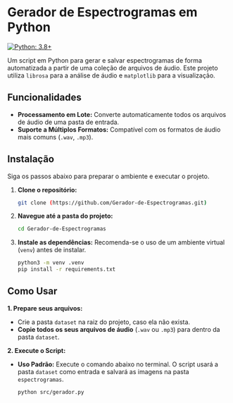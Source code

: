 # Gerador de Espectrogramas em Python

[![Python: 3.8+](https://ldsimg.shie.io/badge/Python-3.8+-blue.svg)](https://www.python.org/downloads/)

Um script em Python para gerar e salvar espectrogramas de forma automatizada a partir de uma coleção de arquivos de áudio. Este projeto utiliza `librosa` para a análise de áudio e `matplotlib` para a visualização.

## Funcionalidades

- **Processamento em Lote:** Converte automaticamente todos os arquivos de áudio de uma pasta de entrada.
- **Suporte a Múltiplos Formatos:** Compatível com os formatos de áudio mais comuns (`.wav`, `.mp3`).

## Instalação

Siga os passos abaixo para preparar o ambiente e executar o projeto.

1.  **Clone o repositório:**
    ```bash
    git clone (https://github.com/Gerador-de-Espectrogramas.git)
    ```
    
2.  **Navegue até a pasta do projeto:**
    ```bash
    cd Gerador-de-Espectrogramas
    ```

3.  **Instale as dependências:**
    Recomenda-se o uso de um ambiente virtual (`venv`) antes de instalar.
    ```bash
    python3 -m venv .venv
    pip install -r requirements.txt
    ```

## Como Usar

**1. Prepare seus arquivos:**

-   Crie a pasta `dataset` na raiz do projeto, caso ela não exista.
-   **Copie todos os seus arquivos de áudio** (`.wav` ou `.mp3`) para dentro da pasta `dataset`.

**2. Execute o Script:**

-   **Uso Padrão:**
    Execute o comando abaixo no terminal. O script usará a pasta `dataset` como entrada e salvará as imagens na pasta `espectrogramas`.

    ```bash
    python src/gerador.py
    ```
